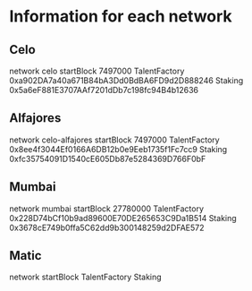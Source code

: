# Information for each network

## Celo

network
  celo
startBlock
  7497000
TalentFactory
  0xa902DA7a40a671B84bA3Dd0BdBA6FD9d2D888246
Staking
  0x5a6eF881E3707AAf7201dDb7c198fc94B4b12636

## Alfajores

network
  celo-alfajores
startBlock
  7497000
TalentFactory
  0x8ee4f3044Ef0166A6DB12b0e9Eeb1735f1Fc7cc9
Staking
  0xfc35754091D1540cE605Db87e5284369D766F0bF

## Mumbai

network
  mumbai
startBlock
  27780000
TalentFactory
  0x228D74bCf10b9ad89600E70DE265653C9Da1B514
Staking
  0x3678cE749b0ffa5C62dd9b300148259d2DFAE572

## Matic

network
startBlock
TalentFactory
Staking
